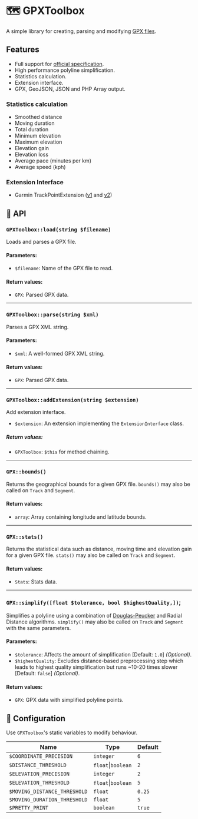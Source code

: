# 🗺 GPXToolbox

A simple library for creating, parsing and modifying [GPX files](https://en.wikipedia.org/wiki/GPS_Exchange_Format).


## Features

* Full support for [official specification](http://www.topografix.com/GPX/1/1).
* High performance polyline simplification.
* Statistics calculation.
* Extension interface.
* GPX, GeoJSON, JSON and PHP Array output.

### Statistics calculation

* Smoothed distance
* Moving duration
* Total duration
* Minimum elevation
* Maximum elevation
* Elevation gain
* Elevation loss
* Average pace (minutes per km)
* Average speed (kph)

### Extension Interface

* Garmin TrackPointExtension ([v1](https://www8.garmin.com/xmlschemas/TrackPointExtensionv1.xsd) and [v2](https://www8.garmin.com/xmlschemas/TrackPointExtensionv2.xsd))


## 🤖 API

### `GPXToolbox::load(string $filename)`

Loads and parses a GPX file.

####  Parameters:

* `$filename`: Name of the GPX file to read.

#### Return values:

* `GPX`: Parsed GPX data.

<hr>

### `GPXToolbox::parse(string $xml)`

Parses a GPX XML string.

####  Parameters:

* `$xml`: A well-formed GPX XML string.

#### Return values:

* `GPX`: Parsed GPX data.

<hr>

### `GPXToolbox::addExtension(string $extension)`

Add extension interface.

*  `$extension`: An extension implementing the `ExtensionInterface` class.

##### Return values:

* `GPXToolbox`: `$this` for method chaining.

<hr>

### `GPX::bounds()`

Returns the geographical bounds for a given GPX file. `bounds()` may also be called on `Track` and `Segment`.

#### Return values:

* `array`: Array containing longitude and latitude bounds.

<hr>

### `GPX::stats()`

Returns the statistical data such as distance, moving time and elevation gain for a given GPX file. `stats()` may also be called on `Track` and `Segment`.

#### Return values:

* `Stats`: Stats data.

<hr>

### `GPX::simplify([float $tolerance, bool $highestQuality,])`;

Simplifies a polyline using a combination of [Douglas-Peucker](http://en.wikipedia.org/wiki/Ramer-Douglas-Peucker_algorithm) and Radial Distance algorithms. `simplify()` may also be called on `Track` and `Segment` with the same parameters.

####  Parameters:

* `$tolerance`: Affects the amount of simplification [Default: `1.0`] *(Optional)*.
* `$highestQuality`: Excludes distance-based preprocessing step which leads to highest quality simplification but runs ~10-20 times slower [Default: `false`] *(Optional)*.

#### Return values:

* `GPX`: GPX data with simplified polyline points.


## 🔧 Configuration

Use `GPXToolbox`'s static variables to modify behaviour.

| Name                         | Type               | Default |
|------------------------------|--------------------|---------|
| `$COORDINATE_PRECISION`      | `integer`          | `6`     |
| `$DISTANCE_THRESHOLD`        | `float`\|`boolean` | `2`     |
| `$ELEVATION_PRECISION`       | `integer`          | `2`     |
| `$ELEVATION_THRESHOLD`       | `float`\|`boolean` | `5`     |
| `$MOVING_DISTANCE_THRESHOLD` | `float`            | `0.25`  |
| `$MOVING_DURATION_THRESHOLD` | `float`            | `5`     |
| `$PRETTY_PRINT`              | `boolean`          | `true`  |
